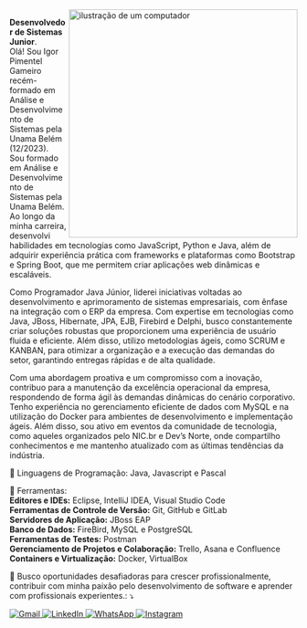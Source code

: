 <img src="https://raw.githubusercontent.com/MicaelliMedeiros/micaellimedeiros/master/image/computer-illustration.png" alt="ilustração de um computador" min-width="400px" max-width="400px" width="400px" align="right">

<p align="left"> 
  <strong>Desenvolvedor de Sistemas Junior</strong>.<br>
 Olá! Sou Igor Pimentel Gameiro recém-formado em Análise e Desenvolvimento de Sistemas pela Unama Belém (12/2023).<br>
Sou formado em Análise e Desenvolvimento de Sistemas pela Unama Belém. Ao longo da minha carreira, desenvolvi habilidades em tecnologias como JavaScript, Python e Java, além de adquirir experiência prática com frameworks e plataformas como Bootstrap e Spring Boot, que me permitem criar aplicações web dinâmicas e escaláveis.<br>

Como Programador Java Júnior, liderei iniciativas voltadas ao desenvolvimento e aprimoramento de sistemas empresariais, com ênfase na integração com o ERP da empresa. Com expertise em tecnologias como Java, JBoss, Hibernate, JPA, EJB, Firebird e Delphi, busco constantemente criar soluções robustas que proporcionem uma experiência de usuário fluida e eficiente. Além disso, utilizo metodologias ágeis, como SCRUM e KANBAN, para otimizar a organização e a execução das demandas do setor, garantindo entregas rápidas e de alta qualidade.<br>

Com uma abordagem proativa e um compromisso com a inovação, contribuo para a manutenção da excelência operacional da empresa, respondendo de forma ágil às demandas dinâmicas do cenário corporativo. Tenho experiência no gerenciamento eficiente de dados com MySQL e na utilização do Docker para ambientes de desenvolvimento e implementação ágeis. Além disso, sou ativo em eventos da comunidade de tecnologia, como aqueles organizados pelo NIC.br e Dev’s Norte, onde compartilho conhecimentos e me mantenho atualizado com as últimas tendências da indústria.
</p>

<p align="left">
  🦄 Linguagens de Programação: Java, Javascript e Pascal
</p>

<p align="left">
  💼 Ferramentas:<br>
        <strong>Editores e IDEs:</strong> Eclipse, IntelliJ IDEA, Visual Studio Code<br>
        <strong>Ferramentas de Controle de Versão:</strong> Git, GitHub e GitLab<br>
        <strong>Servidores de Aplicação:</strong> JBoss EAP<br>
        <strong>Banco de Dados:</strong> FireBird, MySQL e PostgreSQL<br>
        <strong>Ferramentas de Testes:</strong> Postman<br>
        <strong>Gerenciamento de Projetos e Colaboração:</strong> Trello, Asana e Confluence<br>
        <strong>Containers e Virtualização:</strong> Docker, VirtualBox      
</p>

<p align="left">
  💌 Busco oportunidades desafiadoras para crescer profissionalmente, contribuir com minha paixão pelo desenvolvimento de software e aprender com profissionais experientes.: ⤵️
</p>

<p align="left">
  <a href="mailto:contato.igor.pimentel@gmail.com" title="Gmail">
    <img src="https://img.shields.io/badge/-Gmail-FF0000?style=flat-square&labelColor=FF0000&logo=gmail&logoColor=white" alt="Gmail"/>
  </a>
  <a href="https://www.linkedin.com/in/igorpimentelg/" title="LinkedIn" target="_blank">
    <img src="https://img.shields.io/badge/-LinkedIn-0e76a8?style=flat-square&logo=Linkedin&logoColor=white" alt="LinkedIn"/>
  </a>
  <a href="https://api.whatsapp.com/send?phone=5591998172671" title="WhatsApp" target="_blank">
    <img src="https://img.shields.io/badge/-WhatsApp-25d366?style=flat-square&labelColor=25d366&logo=whatsapp&logoColor=white" alt="WhatsApp"/>
  </a>
  <a href="https://www.instagram.com/_igorpimentel/" title="Instagram" target="_blank">
    <img src="https://img.shields.io/badge/-Instagram-DF0174?style=flat-square&labelColor=DF0174&logo=instagram&logoColor=white" alt="Instagram"/>
  </a>
</p>


